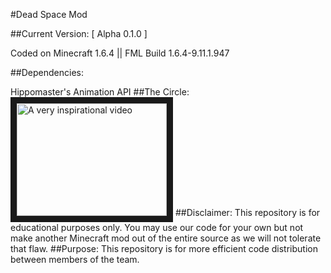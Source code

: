 #Dead Space Mod

##Current Version: [ Alpha 0.1.0 ]

Coded on Minecraft 1.6.4 || FML Build 1.6.4-9.11.1.947

##Dependencies:

Hippomaster's Animation API
##The Circle:
<a href="http://www.youtube.com/&v=watch?v=mGbPlTnipCg" target="_blank"><img src="http://img.youtube.com/vi/watch?v=mGbPlTnipCg/0.jpg" alt="A very inspirational video" width="240" height="180" border="10" /></a>
##Disclaimer:
This repository is for educational purposes only. You may use our code for your own but not make another Minecraft mod out of the entire source as we will not tolerate that flaw.
##Purpose:
This repository is for more efficient code distribution between members of the team.



